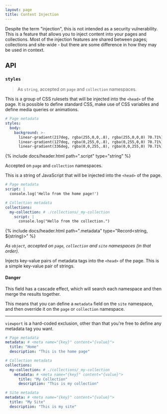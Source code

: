 ```yaml
---
layout: page
title: Content Injection
---
```


Despite the term "injection", this is not intended as a security vulnerability. This is a feature that allows you to inject content into your pages and collections. Most of the injection features are shared between pages; collections and site-wide - but there are some difference in how they may be used in context.

## API

### `styles`

> As `string`, accepted on `page` and `collection` namespaces.

This is a group of CSS rulesets that will be injected into the `<head>` of the page. It is possible to define standard CSS, make use of CSS variables and define media queries or animations.

<!--*This was originally a much more complex syntax closer to the representation of [SASS markup](https://sass-lang.com/)... but using yaml as your framework (therefore without any form of native inheritance).*-->

```yaml
# Page metadata
styles:
  body:
    background: >-
      linear-gradient(217deg, rgba(255,0,0,.8), rgba(255,0,0,0) 70.71%),
      linear-gradient(127deg, rgba(0,255,0,.8), rgba(0,255,0,0) 70.71%),
      linear-gradient(336deg, rgba(0,0,255,.8), rgba(0,0,255,0) 70.71%)
```

{% include docs/header.html path="<namespace>.script" type="string" %}

<div class="alert alert-success">

Accepted on <code>page</code> and <code>collection</code> namespaces.

</div>

This is a string of JavaScript that will be injected into the `<head>` of the page.

```yaml
# Page metadata
script: |
  console.log('Hello from the home page!')

# Collection metadata
collections:
  my-collection: # ./collections/_my-collection
    script: |
      console.log("Hello from the collection.")
```

{% include docs/header.html path="<namespace>.metadata" type="Record<string, ${string}>" %}

*As `object`, accepted on `page`, `collection` and `site` namespaces (in that order).*

Injects key-value pairs of metadata tags into the `<head>` of the page. This is a simple key-value pair of strings.

<div class="alert alert-danger" role="alert"><h4>Danger</h4>
  <p>
    This field has a cascade effect, which will search each namespace and then merge the results together. 
  </p><p>
    This means that you can define a <code>metadata</code> field on the <code>site</code> namespace, and then override it on the <code>page</code> or <code>collection</code> namespace.
  </p>
  <hr>
  <p>
    <code>viewport</code> is a hard-coded exclusion, other than that you're free to define any metadata tag you want.
  </p>
</div>

```yaml
# Page metadata
metadata: # <meta name="{key}" content="{value}">
  title: "Home"
  description: "This is the home page"

# Collection metadata
collections:
  my-collection: # ./collections/_my-collection
    metadata: # <meta name="{key}" content="{value}">
      title: "My Collection"
      description: "This is my collection"

# Site metadata
metadata: # <meta name="{key}" content="{value}">
  title: "My Site"
  description: "This is my site"
```